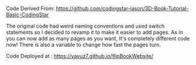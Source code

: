 Code Derived From: https://github.com/codingstar-jason/3D-Book-Tutorial-Basic-CodingStar

The original code had weird naming conventions and used switch statements so I decided to revamp it to make it easier to add pages. As in you can now add as many pages as you want, It's completely different code now!
There is also a variable to change how fast the pages turn. 

Code Deployed at : https://yavuz7.github.io/flipBookWebsite/ 
